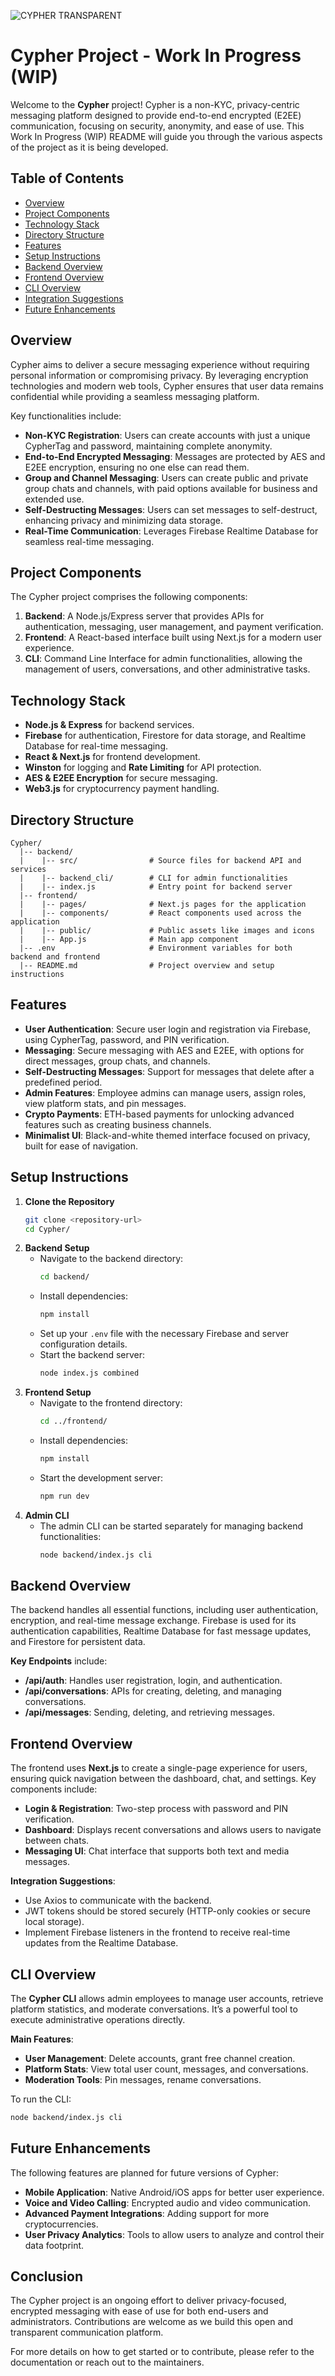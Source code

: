 ![CYPHER TRANSPARENT](https://github.com/user-attachments/assets/7f15a7e1-a210-4867-aab6-fe16b25f08b4)

# Cypher Project - Work In Progress (WIP)

Welcome to the **Cypher** project! Cypher is a non-KYC, privacy-centric messaging platform designed to provide end-to-end encrypted (E2EE) communication, focusing on security, anonymity, and ease of use. This Work In Progress (WIP) README will guide you through the various aspects of the project as it is being developed.

## Table of Contents
- [Overview](#overview)
- [Project Components](#project-components)
- [Technology Stack](#technology-stack)
- [Directory Structure](#directory-structure)
- [Features](#features)
- [Setup Instructions](#setup-instructions)
- [Backend Overview](#backend-overview)
- [Frontend Overview](#frontend-overview)
- [CLI Overview](#cli-overview)
- [Integration Suggestions](#integration-suggestions)
- [Future Enhancements](#future-enhancements)

## Overview
Cypher aims to deliver a secure messaging experience without requiring personal information or compromising privacy. By leveraging encryption technologies and modern web tools, Cypher ensures that user data remains confidential while providing a seamless messaging platform.

Key functionalities include:
- **Non-KYC Registration**: Users can create accounts with just a unique CypherTag and password, maintaining complete anonymity.
- **End-to-End Encrypted Messaging**: Messages are protected by AES and E2EE encryption, ensuring no one else can read them.
- **Group and Channel Messaging**: Users can create public and private group chats and channels, with paid options available for business and extended use.
- **Self-Destructing Messages**: Users can set messages to self-destruct, enhancing privacy and minimizing data storage.
- **Real-Time Communication**: Leverages Firebase Realtime Database for seamless real-time messaging.

## Project Components
The Cypher project comprises the following components:
1. **Backend**: A Node.js/Express server that provides APIs for authentication, messaging, user management, and payment verification.
2. **Frontend**: A React-based interface built using Next.js for a modern user experience.
3. **CLI**: Command Line Interface for admin functionalities, allowing the management of users, conversations, and other administrative tasks.

## Technology Stack
- **Node.js & Express** for backend services.
- **Firebase** for authentication, Firestore for data storage, and Realtime Database for real-time messaging.
- **React & Next.js** for frontend development.
- **Winston** for logging and **Rate Limiting** for API protection.
- **AES & E2EE Encryption** for secure messaging.
- **Web3.js** for cryptocurrency payment handling.

## Directory Structure
```
Cypher/
  |-- backend/
  |    |-- src/                # Source files for backend API and services
  |    |-- backend_cli/        # CLI for admin functionalities
  |    |-- index.js            # Entry point for backend server
  |-- frontend/
  |    |-- pages/              # Next.js pages for the application
  |    |-- components/         # React components used across the application
  |    |-- public/             # Public assets like images and icons
  |    |-- App.js              # Main app component
  |-- .env                     # Environment variables for both backend and frontend
  |-- README.md                # Project overview and setup instructions
```

## Features
- **User Authentication**: Secure user login and registration via Firebase, using CypherTag, password, and PIN verification.
- **Messaging**: Secure messaging with AES and E2EE, with options for direct messages, group chats, and channels.
- **Self-Destructing Messages**: Support for messages that delete after a predefined period.
- **Admin Features**: Employee admins can manage users, assign roles, view platform stats, and pin messages.
- **Crypto Payments**: ETH-based payments for unlocking advanced features such as creating business channels.
- **Minimalist UI**: Black-and-white themed interface focused on privacy, built for ease of navigation.

## Setup Instructions
1. **Clone the Repository**
   ```sh
   git clone <repository-url>
   cd Cypher/
   ```
2. **Backend Setup**
   - Navigate to the backend directory:
     ```sh
     cd backend/
     ```
   - Install dependencies:
     ```sh
     npm install
     ```
   - Set up your `.env` file with the necessary Firebase and server configuration details.
   - Start the backend server:
     ```sh
     node index.js combined
     ```
3. **Frontend Setup**
   - Navigate to the frontend directory:
     ```sh
     cd ../frontend/
     ```
   - Install dependencies:
     ```sh
     npm install
     ```
   - Start the development server:
     ```sh
     npm run dev
     ```
4. **Admin CLI**
   - The admin CLI can be started separately for managing backend functionalities:
     ```sh
     node backend/index.js cli
     ```

## Backend Overview
The backend handles all essential functions, including user authentication, encryption, and real-time message exchange. Firebase is used for its authentication capabilities, Realtime Database for fast message updates, and Firestore for persistent data.

**Key Endpoints** include:
- **/api/auth**: Handles user registration, login, and authentication.
- **/api/conversations**: APIs for creating, deleting, and managing conversations.
- **/api/messages**: Sending, deleting, and retrieving messages.

## Frontend Overview
The frontend uses **Next.js** to create a single-page experience for users, ensuring quick navigation between the dashboard, chat, and settings. Key components include:
- **Login & Registration**: Two-step process with password and PIN verification.
- **Dashboard**: Displays recent conversations and allows users to navigate between chats.
- **Messaging UI**: Chat interface that supports both text and media messages.

**Integration Suggestions**:
- Use Axios to communicate with the backend.
- JWT tokens should be stored securely (HTTP-only cookies or secure local storage).
- Implement Firebase listeners in the frontend to receive real-time updates from the Realtime Database.

## CLI Overview
The **Cypher CLI** allows admin employees to manage user accounts, retrieve platform statistics, and moderate conversations. It’s a powerful tool to execute administrative operations directly.

**Main Features**:
- **User Management**: Delete accounts, grant free channel creation.
- **Platform Stats**: View total user count, messages, and conversations.
- **Moderation Tools**: Pin messages, rename conversations.

To run the CLI:
```sh
node backend/index.js cli
```

## Future Enhancements
The following features are planned for future versions of Cypher:
- **Mobile Application**: Native Android/iOS apps for better user experience.
- **Voice and Video Calling**: Encrypted audio and video communication.
- **Advanced Payment Integrations**: Adding support for more cryptocurrencies.
- **User Privacy Analytics**: Tools to allow users to analyze and control their data footprint.

## Conclusion
The Cypher project is an ongoing effort to deliver privacy-focused, encrypted messaging with ease of use for both end-users and administrators. Contributions are welcome as we build this open and transparent communication platform.

For more details on how to get started or to contribute, please refer to the documentation or reach out to the maintainers.



